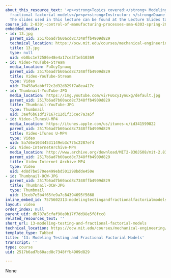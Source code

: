 ```yaml
---
about_this_resource_text: '<p><strong>Topics covered:</strong> Modeling testing and
  fractional factorial models</p><p><strong>Instructor: </strong>Duane Boning</p><p><strong>Note:</strong>
  The slides used in this lecture can be found at the Lecture Slides tab</p>'
course_id: 2-830j-control-of-manufacturing-processes-sma-6303-spring-2008
embedded_media:
- id: 13.jpg
  parent_uid: 2517b6ad7b60acd8c7348ffb4909d829
  technical_location: https://ocw.mit.edu/courses/mechanical-engineering/2-830j-control-of-manufacturing-processes-sma-6303-spring-2008/lecture-videos/13-modeling-testing-and-fractional-factorial-models/13.jpg
  title: 13.jpg
  type: null
  uid: eb8bc1e72586e48e4a17ce3f1e510369
- id: Video-YouTube-Stream
  media_location: FuGcyIynuxg
  parent_uid: 2517b6ad7b60acd8c7348ffb4909d829
  title: Video-YouTube-Stream
  type: Video
  uid: 7b458a9abbf72c2d32d829f7a8ea417c
- id: Thumbnail-YouTube-JPG
  media_location: https://img.youtube.com/vi/FuGcyIynuxg/default.jpg
  parent_uid: 2517b6ad7b60acd8c7348ffb4909d829
  title: Thumbnail-YouTube-JPG
  type: Thumbnail
  uid: 3aef6b61df27167c12d1f35cec7a3a5f
- id: Video-iTunesU-MP4
  media_location: https://itunes.apple.com/us/itunes-u/id341599822
  parent_uid: 2517b6ad7b60acd8c7348ffb4909d829
  title: Video-iTunes U-MP4
  type: Video
  uid: 5a7d6e10344531149eb3c775c2287ef4
- id: Video-InternetArchive-MP4
  media_location: http://www.archive.org/download/MIT2-830JS08/mit-2.830-s08-lec13_300k.mp4
  parent_uid: 2517b6ad7b60acd8c7348ffb4909d829
  title: Video-Internet Archive-MP4
  type: Video
  uid: 4d8d7be570ee499ebd501298bdde450e
- id: Thumbnail-OCW-JPG
  parent_uid: 2517b6ad7b60acd8c7348ffb4909d829
  title: Thumbnail-OCW-JPG
  type: Thumbnail
  uid: 13ceb7e5b4f65fe9a7c84394695f5668
inline_embed_id: 7575602313:modelingtestingandfractionalfactorialmodels98408496
layout: video
order_index: null
parent_uid: db787a5cfaf90e0b17f7dd98e5f8fcc8
related_resources_text: ''
short_url: 13-modeling-testing-and-fractional-factorial-models
technical_location: https://ocw.mit.edu/courses/mechanical-engineering/2-830j-control-of-manufacturing-processes-sma-6303-spring-2008/lecture-videos/13-modeling-testing-and-fractional-factorial-models
template_type: Tabbed
title: '13: Modeling Testing and Fractional Factorial Models'
transcript: ''
type: course
uid: 2517b6ad7b60acd8c7348ffb4909d829

---
```

None